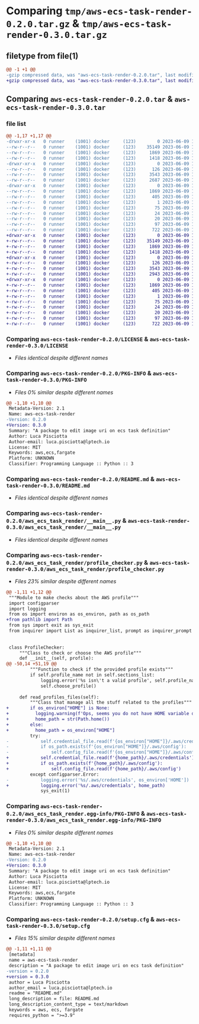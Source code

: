 # Comparing `tmp/aws-ecs-task-render-0.2.0.tar.gz` & `tmp/aws-ecs-task-render-0.3.0.tar.gz`

## filetype from file(1)

```diff
@@ -1 +1 @@
-gzip compressed data, was "aws-ecs-task-render-0.2.0.tar", last modified: Fri Jun  9 17:02:34 2023, max compression
+gzip compressed data, was "aws-ecs-task-render-0.3.0.tar", last modified: Fri Jun  9 17:39:13 2023, max compression
```

## Comparing `aws-ecs-task-render-0.2.0.tar` & `aws-ecs-task-render-0.3.0.tar`

### file list

```diff
@@ -1,17 +1,17 @@
-drwxr-xr-x   0 runner    (1001) docker     (123)        0 2023-06-09 17:02:34.104319 aws-ecs-task-render-0.2.0/
--rw-r--r--   0 runner    (1001) docker     (123)    35149 2023-06-09 17:02:20.000000 aws-ecs-task-render-0.2.0/LICENSE
--rw-r--r--   0 runner    (1001) docker     (123)     1869 2023-06-09 17:02:34.104319 aws-ecs-task-render-0.2.0/PKG-INFO
--rw-r--r--   0 runner    (1001) docker     (123)     1418 2023-06-09 17:02:20.000000 aws-ecs-task-render-0.2.0/README.md
-drwxr-xr-x   0 runner    (1001) docker     (123)        0 2023-06-09 17:02:34.104319 aws-ecs-task-render-0.2.0/aws_ecs_task_render/
--rw-r--r--   0 runner    (1001) docker     (123)      126 2023-06-09 17:02:20.000000 aws-ecs-task-render-0.2.0/aws_ecs_task_render/__init__.py
--rw-r--r--   0 runner    (1001) docker     (123)     3543 2023-06-09 17:02:20.000000 aws-ecs-task-render-0.2.0/aws_ecs_task_render/__main__.py
--rw-r--r--   0 runner    (1001) docker     (123)     2687 2023-06-09 17:02:20.000000 aws-ecs-task-render-0.2.0/aws_ecs_task_render/profile_checker.py
-drwxr-xr-x   0 runner    (1001) docker     (123)        0 2023-06-09 17:02:34.104319 aws-ecs-task-render-0.2.0/aws_ecs_task_render.egg-info/
--rw-r--r--   0 runner    (1001) docker     (123)     1869 2023-06-09 17:02:34.000000 aws-ecs-task-render-0.2.0/aws_ecs_task_render.egg-info/PKG-INFO
--rw-r--r--   0 runner    (1001) docker     (123)      405 2023-06-09 17:02:34.000000 aws-ecs-task-render-0.2.0/aws_ecs_task_render.egg-info/SOURCES.txt
--rw-r--r--   0 runner    (1001) docker     (123)        1 2023-06-09 17:02:34.000000 aws-ecs-task-render-0.2.0/aws_ecs_task_render.egg-info/dependency_links.txt
--rw-r--r--   0 runner    (1001) docker     (123)       75 2023-06-09 17:02:34.000000 aws-ecs-task-render-0.2.0/aws_ecs_task_render.egg-info/entry_points.txt
--rw-r--r--   0 runner    (1001) docker     (123)       24 2023-06-09 17:02:34.000000 aws-ecs-task-render-0.2.0/aws_ecs_task_render.egg-info/requires.txt
--rw-r--r--   0 runner    (1001) docker     (123)       20 2023-06-09 17:02:34.000000 aws-ecs-task-render-0.2.0/aws_ecs_task_render.egg-info/top_level.txt
--rw-r--r--   0 runner    (1001) docker     (123)       97 2023-06-09 17:02:20.000000 aws-ecs-task-render-0.2.0/pyproject.toml
--rw-r--r--   0 runner    (1001) docker     (123)      722 2023-06-09 17:02:34.104319 aws-ecs-task-render-0.2.0/setup.cfg
+drwxr-xr-x   0 runner    (1001) docker     (123)        0 2023-06-09 17:39:13.656389 aws-ecs-task-render-0.3.0/
+-rw-r--r--   0 runner    (1001) docker     (123)    35149 2023-06-09 17:39:00.000000 aws-ecs-task-render-0.3.0/LICENSE
+-rw-r--r--   0 runner    (1001) docker     (123)     1869 2023-06-09 17:39:13.656389 aws-ecs-task-render-0.3.0/PKG-INFO
+-rw-r--r--   0 runner    (1001) docker     (123)     1418 2023-06-09 17:39:00.000000 aws-ecs-task-render-0.3.0/README.md
+drwxr-xr-x   0 runner    (1001) docker     (123)        0 2023-06-09 17:39:13.656389 aws-ecs-task-render-0.3.0/aws_ecs_task_render/
+-rw-r--r--   0 runner    (1001) docker     (123)      126 2023-06-09 17:39:00.000000 aws-ecs-task-render-0.3.0/aws_ecs_task_render/__init__.py
+-rw-r--r--   0 runner    (1001) docker     (123)     3543 2023-06-09 17:39:00.000000 aws-ecs-task-render-0.3.0/aws_ecs_task_render/__main__.py
+-rw-r--r--   0 runner    (1001) docker     (123)     2943 2023-06-09 17:39:00.000000 aws-ecs-task-render-0.3.0/aws_ecs_task_render/profile_checker.py
+drwxr-xr-x   0 runner    (1001) docker     (123)        0 2023-06-09 17:39:13.656389 aws-ecs-task-render-0.3.0/aws_ecs_task_render.egg-info/
+-rw-r--r--   0 runner    (1001) docker     (123)     1869 2023-06-09 17:39:13.000000 aws-ecs-task-render-0.3.0/aws_ecs_task_render.egg-info/PKG-INFO
+-rw-r--r--   0 runner    (1001) docker     (123)      405 2023-06-09 17:39:13.000000 aws-ecs-task-render-0.3.0/aws_ecs_task_render.egg-info/SOURCES.txt
+-rw-r--r--   0 runner    (1001) docker     (123)        1 2023-06-09 17:39:13.000000 aws-ecs-task-render-0.3.0/aws_ecs_task_render.egg-info/dependency_links.txt
+-rw-r--r--   0 runner    (1001) docker     (123)       75 2023-06-09 17:39:13.000000 aws-ecs-task-render-0.3.0/aws_ecs_task_render.egg-info/entry_points.txt
+-rw-r--r--   0 runner    (1001) docker     (123)       24 2023-06-09 17:39:13.000000 aws-ecs-task-render-0.3.0/aws_ecs_task_render.egg-info/requires.txt
+-rw-r--r--   0 runner    (1001) docker     (123)       20 2023-06-09 17:39:13.000000 aws-ecs-task-render-0.3.0/aws_ecs_task_render.egg-info/top_level.txt
+-rw-r--r--   0 runner    (1001) docker     (123)       97 2023-06-09 17:39:00.000000 aws-ecs-task-render-0.3.0/pyproject.toml
+-rw-r--r--   0 runner    (1001) docker     (123)      722 2023-06-09 17:39:13.656389 aws-ecs-task-render-0.3.0/setup.cfg
```

### Comparing `aws-ecs-task-render-0.2.0/LICENSE` & `aws-ecs-task-render-0.3.0/LICENSE`

 * *Files identical despite different names*

### Comparing `aws-ecs-task-render-0.2.0/PKG-INFO` & `aws-ecs-task-render-0.3.0/PKG-INFO`

 * *Files 0% similar despite different names*

```diff
@@ -1,10 +1,10 @@
 Metadata-Version: 2.1
 Name: aws-ecs-task-render
-Version: 0.2.0
+Version: 0.3.0
 Summary: "A package to edit image uri on ecs task definition"
 Author: Luca Pisciotta
 Author-email: luca.pisciotta@lptech.io
 License: MIT
 Keywords: aws,ecs,fargate
 Platform: UNKNOWN
 Classifier: Programming Language :: Python :: 3
```

### Comparing `aws-ecs-task-render-0.2.0/README.md` & `aws-ecs-task-render-0.3.0/README.md`

 * *Files identical despite different names*

### Comparing `aws-ecs-task-render-0.2.0/aws_ecs_task_render/__main__.py` & `aws-ecs-task-render-0.3.0/aws_ecs_task_render/__main__.py`

 * *Files identical despite different names*

### Comparing `aws-ecs-task-render-0.2.0/aws_ecs_task_render/profile_checker.py` & `aws-ecs-task-render-0.3.0/aws_ecs_task_render/profile_checker.py`

 * *Files 23% similar despite different names*

```diff
@@ -1,11 +1,12 @@
 """Module to make checks about the AWS profile"""
 import configparser
 import logging
 from os import environ as os_environ, path as os_path
+from pathlib import Path
 from sys import exit as sys_exit
 from inquirer import List as inquirer_list, prompt as inquirer_prompt
 
 
 class ProfileChecker:
     """Class to check or choose the AWS profile"""
     def __init__(self, profile):
@@ -50,14 +51,19 @@
         """Function to check if the provided profile exists"""
         if self.profile_name not in self.sections_list:
             logging.error('%s isn\'t a valid profile', self.profile_name)
             self.choose_profile()
 
     def read_profiles_files(self):
         """Class that manage all the stuff related to the profiles"""
+        if os_environ["HOME"] is None:
+          logging.warning(f'Ops, seems you do not have HOME variable defined on your machine, i\'ll try to use "{str(Path.home())}"')
+          home_path = str(Path.home())
+        else:
+          home_path = os_environ["HOME"]
         try:
-            self.credential_file.read(f'{os_environ["HOME"]}/.aws/credentials')
-            if os_path.exists(f'{os_environ["HOME"]}/.aws/config'):
-                self.config_file.read(f'{os_environ["HOME"]}/.aws/config')
+            self.credential_file.read(f'{home_path}/.aws/credentials')
+            if os_path.exists(f'{home_path}/.aws/config'):
+                self.config_file.read(f'{home_path}/.aws/config')
         except configparser.Error:
-            logging.error('%s/.aws/credentials', os_environ['HOME'])
+            logging.error('%s/.aws/credentials', home_path)
             sys_exit(1)
```

### Comparing `aws-ecs-task-render-0.2.0/aws_ecs_task_render.egg-info/PKG-INFO` & `aws-ecs-task-render-0.3.0/aws_ecs_task_render.egg-info/PKG-INFO`

 * *Files 0% similar despite different names*

```diff
@@ -1,10 +1,10 @@
 Metadata-Version: 2.1
 Name: aws-ecs-task-render
-Version: 0.2.0
+Version: 0.3.0
 Summary: "A package to edit image uri on ecs task definition"
 Author: Luca Pisciotta
 Author-email: luca.pisciotta@lptech.io
 License: MIT
 Keywords: aws,ecs,fargate
 Platform: UNKNOWN
 Classifier: Programming Language :: Python :: 3
```

### Comparing `aws-ecs-task-render-0.2.0/setup.cfg` & `aws-ecs-task-render-0.3.0/setup.cfg`

 * *Files 15% similar despite different names*

```diff
@@ -1,11 +1,11 @@
 [metadata]
 name = aws-ecs-task-render
 description = "A package to edit image uri on ecs task definition"
-version = 0.2.0
+version = 0.3.0
 author = Luca Pisciotta
 author_email = luca.pisciotta@lptech.io
 readme = "README.md"
 long_description = file: README.md
 long_description_content_type = text/markdown
 keywords = aws, ecs, fargate
 requires_python = ">=3.9"
```

